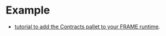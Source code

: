 # Example



* [tutorial to add the Contracts pallet to your FRAME runtime](https://substrate.dev/docs/en/tutorials/add-contracts-pallet/).





